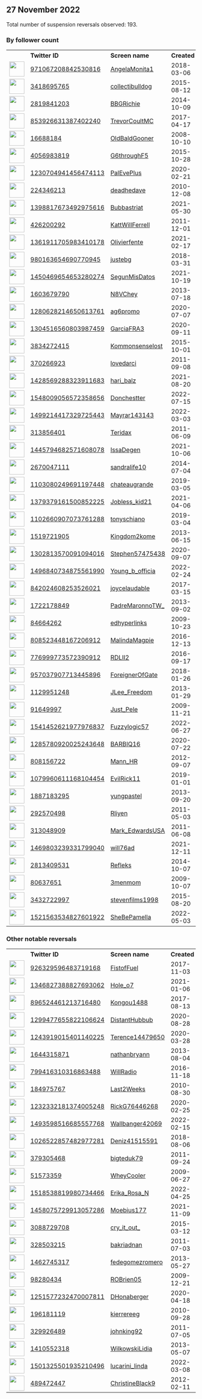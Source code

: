 
## 27 November 2022
Total number of suspension reversals observed: 193.

### By follower count
<table><tr><th></th><th align="left">Twitter ID</th><th align="left">Screen name</th>
<th align="left">Created</th><th align="left">Status</th><th align="left">Suspended</th><th align="left">Followers</th>
<tr><td><a href="https://pbs.twimg.com/profile_images/978650548080582657/zWUT_3bf_normal.jpg"><img src="https://pbs.twimg.com/profile_images/978650548080582657/zWUT_3bf_normal.jpg" width="40px" height="40px" align="center"/></a></td><td><a href="https://twitter.com/intent/user?user_id=971067208842530816">971067208842530816</a></td><td><a href="https://twitter.com/AngelaMonita1">AngelaMonita1</a></td><td>2018-03-06</td><td align="center"></td><td>2022-10-16</td><td>216704</td></tr>
<tr><td><a href="https://pbs.twimg.com/profile_images/1604366054150610945/va2VmSMW_normal.jpg"><img src="https://pbs.twimg.com/profile_images/1604366054150610945/va2VmSMW_normal.jpg" width="40px" height="40px" align="center"/></a></td><td><a href="https://twitter.com/intent/user?user_id=3418695765">3418695765</a></td><td><a href="https://twitter.com/collectibulldog">collectibulldog</a></td><td>2015-08-12</td><td align="center"></td><td></td><td>176048</td></tr>
<tr><td><a href="https://pbs.twimg.com/profile_images/1596943636159160321/55eJCAEE_normal.jpg"><img src="https://pbs.twimg.com/profile_images/1596943636159160321/55eJCAEE_normal.jpg" width="40px" height="40px" align="center"/></a></td><td><a href="https://twitter.com/intent/user?user_id=2819841203">2819841203</a></td><td><a href="https://twitter.com/BBGRichie">BBGRichie</a></td><td>2014-10-09</td><td align="center"></td><td></td><td>58852</td></tr>
<tr><td><a href="https://pbs.twimg.com/profile_images/1627774592591835136/dnK7IwBC_normal.jpg"><img src="https://pbs.twimg.com/profile_images/1627774592591835136/dnK7IwBC_normal.jpg" width="40px" height="40px" align="center"/></a></td><td><a href="https://twitter.com/intent/user?user_id=853926631387402240">853926631387402240</a></td><td><a href="https://twitter.com/TrevorCoultMC">TrevorCoultMC</a></td><td>2017-04-17</td><td align="center">👋</td><td></td><td>35254</td></tr>
<tr><td><a href="https://pbs.twimg.com/profile_images/1654334467010621441/UVL7fI8n_normal.jpg"><img src="https://pbs.twimg.com/profile_images/1654334467010621441/UVL7fI8n_normal.jpg" width="40px" height="40px" align="center"/></a></td><td><a href="https://twitter.com/intent/user?user_id=16688184">16688184</a></td><td><a href="https://twitter.com/OldBaldGooner">OldBaldGooner</a></td><td>2008-10-10</td><td align="center"></td><td></td><td>27357</td></tr>
<tr><td><a href="https://pbs.twimg.com/profile_images/1648971226990141443/mUipVotP_normal.jpg"><img src="https://pbs.twimg.com/profile_images/1648971226990141443/mUipVotP_normal.jpg" width="40px" height="40px" align="center"/></a></td><td><a href="https://twitter.com/intent/user?user_id=4056983819">4056983819</a></td><td><a href="https://twitter.com/G6throughF5">G6throughF5</a></td><td>2015-10-28</td><td align="center"></td><td></td><td>20994</td></tr>
<tr><td><a href="https://pbs.twimg.com/profile_images/1321500895243370497/C_sh3i1G_normal.jpg"><img src="https://pbs.twimg.com/profile_images/1321500895243370497/C_sh3i1G_normal.jpg" width="40px" height="40px" align="center"/></a></td><td><a href="https://twitter.com/intent/user?user_id=1230704941456474113">1230704941456474113</a></td><td><a href="https://twitter.com/PalEvePlus">PalEvePlus</a></td><td>2020-02-21</td><td align="center"></td><td>2022-11-13</td><td>19456</td></tr>
<tr><td><a href="https://pbs.twimg.com/profile_images/1505638815406477312/chd25R71_normal.jpg"><img src="https://pbs.twimg.com/profile_images/1505638815406477312/chd25R71_normal.jpg" width="40px" height="40px" align="center"/></a></td><td><a href="https://twitter.com/intent/user?user_id=224346213">224346213</a></td><td><a href="https://twitter.com/deadhedave">deadhedave</a></td><td>2010-12-08</td><td align="center"></td><td>2022-09-26</td><td>13887</td></tr>
<tr><td><a href="https://pbs.twimg.com/profile_images/1570555659665432580/LLmXDFR2_normal.jpg"><img src="https://pbs.twimg.com/profile_images/1570555659665432580/LLmXDFR2_normal.jpg" width="40px" height="40px" align="center"/></a></td><td><a href="https://twitter.com/intent/user?user_id=1398817673492975616">1398817673492975616</a></td><td><a href="https://twitter.com/Bubbastriat">Bubbastriat</a></td><td>2021-05-30</td><td align="center"></td><td>2022-10-01</td><td>12903</td></tr>
<tr><td><a href="https://pbs.twimg.com/profile_images/1256275139353812998/fwWeCq4-_normal.png"><img src="https://pbs.twimg.com/profile_images/1256275139353812998/fwWeCq4-_normal.png" width="40px" height="40px" align="center"/></a></td><td><a href="https://twitter.com/intent/user?user_id=426200292">426200292</a></td><td><a href="https://twitter.com/KattWillFerrell">KattWillFerrell</a></td><td>2011-12-01</td><td align="center"></td><td></td><td>12575</td></tr>
<tr><td><a href="https://pbs.twimg.com/profile_images/1428712853226283019/8vNfIGcA_normal.jpg"><img src="https://pbs.twimg.com/profile_images/1428712853226283019/8vNfIGcA_normal.jpg" width="40px" height="40px" align="center"/></a></td><td><a href="https://twitter.com/intent/user?user_id=1361911705983410178">1361911705983410178</a></td><td><a href="https://twitter.com/Olivierfente">Olivierfente</a></td><td>2021-02-17</td><td align="center"></td><td>2022-08-25</td><td>11010</td></tr>
<tr><td><a href="https://pbs.twimg.com/profile_images/1591259966727491586/6uIjUt-4_normal.jpg"><img src="https://pbs.twimg.com/profile_images/1591259966727491586/6uIjUt-4_normal.jpg" width="40px" height="40px" align="center"/></a></td><td><a href="https://twitter.com/intent/user?user_id=980163654690770945">980163654690770945</a></td><td><a href="https://twitter.com/justebg">justebg</a></td><td>2018-03-31</td><td align="center">👋</td><td></td><td>10645</td></tr>
<tr><td><a href="https://pbs.twimg.com/profile_images/1453116899051679746/B2pwEerB_normal.jpg"><img src="https://pbs.twimg.com/profile_images/1453116899051679746/B2pwEerB_normal.jpg" width="40px" height="40px" align="center"/></a></td><td><a href="https://twitter.com/intent/user?user_id=1450469654653280274">1450469654653280274</a></td><td><a href="https://twitter.com/SegunMisDatos">SegunMisDatos</a></td><td>2021-10-19</td><td align="center"></td><td>2022-11-08</td><td>6965</td></tr>
<tr><td><a href="https://pbs.twimg.com/profile_images/1658161511242801152/-BIHDRcw_normal.jpg"><img src="https://pbs.twimg.com/profile_images/1658161511242801152/-BIHDRcw_normal.jpg" width="40px" height="40px" align="center"/></a></td><td><a href="https://twitter.com/intent/user?user_id=1603679790">1603679790</a></td><td><a href="https://twitter.com/N8VChey">N8VChey</a></td><td>2013-07-18</td><td align="center"></td><td></td><td>5393</td></tr>
<tr><td><a href="https://pbs.twimg.com/profile_images/1634563556166230020/UZ2S6G4S_normal.jpg"><img src="https://pbs.twimg.com/profile_images/1634563556166230020/UZ2S6G4S_normal.jpg" width="40px" height="40px" align="center"/></a></td><td><a href="https://twitter.com/intent/user?user_id=1280628214650613761">1280628214650613761</a></td><td><a href="https://twitter.com/ag6promo">ag6promo</a></td><td>2020-07-07</td><td align="center"></td><td></td><td>4886</td></tr>
<tr><td><a href="https://pbs.twimg.com/profile_images/1564873366036774914/vdIEIFLX_normal.jpg"><img src="https://pbs.twimg.com/profile_images/1564873366036774914/vdIEIFLX_normal.jpg" width="40px" height="40px" align="center"/></a></td><td><a href="https://twitter.com/intent/user?user_id=1304516560803987459">1304516560803987459</a></td><td><a href="https://twitter.com/GarciaFRA3">GarciaFRA3</a></td><td>2020-09-11</td><td align="center"></td><td>2022-11-24</td><td>3830</td></tr>
<tr><td><a href="https://pbs.twimg.com/profile_images/1165406003313221632/inkFh5at_normal.png"><img src="https://pbs.twimg.com/profile_images/1165406003313221632/inkFh5at_normal.png" width="40px" height="40px" align="center"/></a></td><td><a href="https://twitter.com/intent/user?user_id=3834272415">3834272415</a></td><td><a href="https://twitter.com/Kommonsenselost">Kommonsenselost</a></td><td>2015-10-01</td><td align="center"></td><td></td><td>3646</td></tr>
<tr><td><a href="https://pbs.twimg.com/profile_images/1348014195808210945/W9-vOGOQ_normal.jpg"><img src="https://pbs.twimg.com/profile_images/1348014195808210945/W9-vOGOQ_normal.jpg" width="40px" height="40px" align="center"/></a></td><td><a href="https://twitter.com/intent/user?user_id=370266923">370266923</a></td><td><a href="https://twitter.com/lovedarci">lovedarci</a></td><td>2011-09-08</td><td align="center">🚫</td><td>2022-05-21</td><td>3446</td></tr>
<tr><td><a href="https://pbs.twimg.com/profile_images/1508303277196124165/nPF05h2k_normal.jpg"><img src="https://pbs.twimg.com/profile_images/1508303277196124165/nPF05h2k_normal.jpg" width="40px" height="40px" align="center"/></a></td><td><a href="https://twitter.com/intent/user?user_id=1428569288323911683">1428569288323911683</a></td><td><a href="https://twitter.com/hari_balz">hari_balz</a></td><td>2021-08-20</td><td align="center"></td><td>2022-11-02</td><td>2655</td></tr>
<tr><td><a href="https://pbs.twimg.com/profile_images/1603498272680714254/TbRAAyZe_normal.jpg"><img src="https://pbs.twimg.com/profile_images/1603498272680714254/TbRAAyZe_normal.jpg" width="40px" height="40px" align="center"/></a></td><td><a href="https://twitter.com/intent/user?user_id=1548009056572358656">1548009056572358656</a></td><td><a href="https://twitter.com/Donchestter">Donchestter</a></td><td>2022-07-15</td><td align="center"></td><td>2022-10-15</td><td>2518</td></tr>
<tr><td><a href="https://pbs.twimg.com/profile_images/1657028992266821632/dmA2La07_normal.jpg"><img src="https://pbs.twimg.com/profile_images/1657028992266821632/dmA2La07_normal.jpg" width="40px" height="40px" align="center"/></a></td><td><a href="https://twitter.com/intent/user?user_id=1499214417329725443">1499214417329725443</a></td><td><a href="https://twitter.com/Mayrar143143">Mayrar143143</a></td><td>2022-03-03</td><td align="center"></td><td>2022-11-08</td><td>2383</td></tr>
<tr><td><a href="https://pbs.twimg.com/profile_images/1624035668929269763/hF2HgdWL_normal.jpg"><img src="https://pbs.twimg.com/profile_images/1624035668929269763/hF2HgdWL_normal.jpg" width="40px" height="40px" align="center"/></a></td><td><a href="https://twitter.com/intent/user?user_id=313856401">313856401</a></td><td><a href="https://twitter.com/Teridax">Teridax</a></td><td>2011-06-09</td><td align="center"></td><td>2022-11-03</td><td>1984</td></tr>
<tr><td><a href="https://pbs.twimg.com/profile_images/1550889732464418822/Xv9hr7T1_normal.jpg"><img src="https://pbs.twimg.com/profile_images/1550889732464418822/Xv9hr7T1_normal.jpg" width="40px" height="40px" align="center"/></a></td><td><a href="https://twitter.com/intent/user?user_id=1445794682571608078">1445794682571608078</a></td><td><a href="https://twitter.com/IssaDegen">IssaDegen</a></td><td>2021-10-06</td><td align="center"></td><td>2022-11-08</td><td>1921</td></tr>
<tr><td><a href="https://pbs.twimg.com/profile_images/1600651033545523200/rmsyFnun_normal.jpg"><img src="https://pbs.twimg.com/profile_images/1600651033545523200/rmsyFnun_normal.jpg" width="40px" height="40px" align="center"/></a></td><td><a href="https://twitter.com/intent/user?user_id=2670047111">2670047111</a></td><td><a href="https://twitter.com/sandralife10">sandralife10</a></td><td>2014-07-04</td><td align="center"></td><td></td><td>1908</td></tr>
<tr><td><a href="https://pbs.twimg.com/profile_images/1395458510058557442/WYrNxG8d_normal.jpg"><img src="https://pbs.twimg.com/profile_images/1395458510058557442/WYrNxG8d_normal.jpg" width="40px" height="40px" align="center"/></a></td><td><a href="https://twitter.com/intent/user?user_id=1103080249691197448">1103080249691197448</a></td><td><a href="https://twitter.com/chateaugrande">chateaugrande</a></td><td>2019-03-05</td><td align="center"></td><td></td><td>1903</td></tr>
<tr><td><a href="https://pbs.twimg.com/profile_images/1565406285163405313/lVGBdh5Y_normal.jpg"><img src="https://pbs.twimg.com/profile_images/1565406285163405313/lVGBdh5Y_normal.jpg" width="40px" height="40px" align="center"/></a></td><td><a href="https://twitter.com/intent/user?user_id=1379379161500852225">1379379161500852225</a></td><td><a href="https://twitter.com/Jobless_kid21">Jobless_kid21</a></td><td>2021-04-06</td><td align="center">👋</td><td>2022-10-13</td><td>1822</td></tr>
<tr><td><a href="https://pbs.twimg.com/profile_images/1642892173409435649/_icreO8T_normal.jpg"><img src="https://pbs.twimg.com/profile_images/1642892173409435649/_icreO8T_normal.jpg" width="40px" height="40px" align="center"/></a></td><td><a href="https://twitter.com/intent/user?user_id=1102660907073761288">1102660907073761288</a></td><td><a href="https://twitter.com/tonyschiano">tonyschiano</a></td><td>2019-03-04</td><td align="center"></td><td></td><td>1798</td></tr>
<tr><td><a href="https://pbs.twimg.com/profile_images/344513261582941537/1d1782a3ffcca166f1151d3d23df8c8f_normal.jpeg"><img src="https://pbs.twimg.com/profile_images/344513261582941537/1d1782a3ffcca166f1151d3d23df8c8f_normal.jpeg" width="40px" height="40px" align="center"/></a></td><td><a href="https://twitter.com/intent/user?user_id=1519721905">1519721905</a></td><td><a href="https://twitter.com/Kingdom2kome">Kingdom2kome</a></td><td>2013-06-15</td><td align="center"></td><td></td><td>1741</td></tr>
<tr><td><a href="https://pbs.twimg.com/profile_images/1574194236584402944/bvshVvSV_normal.jpg"><img src="https://pbs.twimg.com/profile_images/1574194236584402944/bvshVvSV_normal.jpg" width="40px" height="40px" align="center"/></a></td><td><a href="https://twitter.com/intent/user?user_id=1302813570091094016">1302813570091094016</a></td><td><a href="https://twitter.com/Stephen57475438">Stephen57475438</a></td><td>2020-09-07</td><td align="center"></td><td>2022-11-02</td><td>1625</td></tr>
<tr><td><a href="https://pbs.twimg.com/profile_images/1634143229447663618/4zFbbd51_normal.jpg"><img src="https://pbs.twimg.com/profile_images/1634143229447663618/4zFbbd51_normal.jpg" width="40px" height="40px" align="center"/></a></td><td><a href="https://twitter.com/intent/user?user_id=1496840734875561990">1496840734875561990</a></td><td><a href="https://twitter.com/Young_b_officia">Young_b_officia</a></td><td>2022-02-24</td><td align="center"></td><td>2022-10-20</td><td>1576</td></tr>
<tr><td><a href="https://pbs.twimg.com/profile_images/842032722767892482/zZYrShQ3_normal.jpg"><img src="https://pbs.twimg.com/profile_images/842032722767892482/zZYrShQ3_normal.jpg" width="40px" height="40px" align="center"/></a></td><td><a href="https://twitter.com/intent/user?user_id=842024608253526021">842024608253526021</a></td><td><a href="https://twitter.com/joycelaudable">joycelaudable</a></td><td>2017-03-15</td><td align="center"></td><td></td><td>1558</td></tr>
<tr><td><a href="https://pbs.twimg.com/profile_images/1298018388296568835/hgYmvUJb_normal.jpg"><img src="https://pbs.twimg.com/profile_images/1298018388296568835/hgYmvUJb_normal.jpg" width="40px" height="40px" align="center"/></a></td><td><a href="https://twitter.com/intent/user?user_id=1722178849">1722178849</a></td><td><a href="https://twitter.com/PadreMaronnoTW_">PadreMaronnoTW_</a></td><td>2013-09-02</td><td align="center"></td><td></td><td>1447</td></tr>
<tr><td><a href="https://pbs.twimg.com/profile_images/1735007916/Edhyperlinks_new_normal.jpg"><img src="https://pbs.twimg.com/profile_images/1735007916/Edhyperlinks_new_normal.jpg" width="40px" height="40px" align="center"/></a></td><td><a href="https://twitter.com/intent/user?user_id=84664262">84664262</a></td><td><a href="https://twitter.com/edhyperlinks">edhyperlinks</a></td><td>2009-10-23</td><td align="center"></td><td>2022-10-29</td><td>1312</td></tr>
<tr><td><a href="https://pbs.twimg.com/profile_images/808533929846194176/epK1Lhyi_normal.jpg"><img src="https://pbs.twimg.com/profile_images/808533929846194176/epK1Lhyi_normal.jpg" width="40px" height="40px" align="center"/></a></td><td><a href="https://twitter.com/intent/user?user_id=808523448167206912">808523448167206912</a></td><td><a href="https://twitter.com/MalindaMagpie">MalindaMagpie</a></td><td>2016-12-13</td><td align="center"></td><td></td><td>1198</td></tr>
<tr><td><a href="https://pbs.twimg.com/profile_images/971455698621161474/V87X7x9H_normal.jpg"><img src="https://pbs.twimg.com/profile_images/971455698621161474/V87X7x9H_normal.jpg" width="40px" height="40px" align="center"/></a></td><td><a href="https://twitter.com/intent/user?user_id=776999773572390912">776999773572390912</a></td><td><a href="https://twitter.com/RDLII2">RDLII2</a></td><td>2016-09-17</td><td align="center"></td><td></td><td>1174</td></tr>
<tr><td><a href="https://pbs.twimg.com/profile_images/1377874678686089216/R2kxPT76_normal.png"><img src="https://pbs.twimg.com/profile_images/1377874678686089216/R2kxPT76_normal.png" width="40px" height="40px" align="center"/></a></td><td><a href="https://twitter.com/intent/user?user_id=957037907713445896">957037907713445896</a></td><td><a href="https://twitter.com/ForeignerOfGate">ForeignerOfGate</a></td><td>2018-01-26</td><td align="center"></td><td></td><td>1151</td></tr>
<tr><td><a href="https://pbs.twimg.com/profile_images/1544907307859202048/PNCOoFxg_normal.jpg"><img src="https://pbs.twimg.com/profile_images/1544907307859202048/PNCOoFxg_normal.jpg" width="40px" height="40px" align="center"/></a></td><td><a href="https://twitter.com/intent/user?user_id=1129951248">1129951248</a></td><td><a href="https://twitter.com/JLee_Freedom">JLee_Freedom</a></td><td>2013-01-29</td><td align="center"></td><td>2022-11-08</td><td>1148</td></tr>
<tr><td><a href="https://pbs.twimg.com/profile_images/1596949615936475140/5w1MgTde_normal.jpg"><img src="https://pbs.twimg.com/profile_images/1596949615936475140/5w1MgTde_normal.jpg" width="40px" height="40px" align="center"/></a></td><td><a href="https://twitter.com/intent/user?user_id=91649997">91649997</a></td><td><a href="https://twitter.com/Just_Pele">Just_Pele</a></td><td>2009-11-21</td><td align="center"></td><td>2022-04-05</td><td>1143</td></tr>
<tr><td><a href="https://pbs.twimg.com/profile_images/1597436131435593729/hL9xPsx2_normal.jpg"><img src="https://pbs.twimg.com/profile_images/1597436131435593729/hL9xPsx2_normal.jpg" width="40px" height="40px" align="center"/></a></td><td><a href="https://twitter.com/intent/user?user_id=1541452621977976837">1541452621977976837</a></td><td><a href="https://twitter.com/Fuzzylogic57">Fuzzylogic57</a></td><td>2022-06-27</td><td align="center">👋</td><td>2022-09-28</td><td>1119</td></tr>
<tr><td><a href="https://pbs.twimg.com/profile_images/1348009279232434179/lwojhKnO_normal.jpg"><img src="https://pbs.twimg.com/profile_images/1348009279232434179/lwojhKnO_normal.jpg" width="40px" height="40px" align="center"/></a></td><td><a href="https://twitter.com/intent/user?user_id=1285780920025243648">1285780920025243648</a></td><td><a href="https://twitter.com/BARBIQ16">BARBIQ16</a></td><td>2020-07-22</td><td align="center">🚫</td><td></td><td>1098</td></tr>
<tr><td><a href="https://pbs.twimg.com/profile_images/478283602728198144/KsKaup4a_normal.jpeg"><img src="https://pbs.twimg.com/profile_images/478283602728198144/KsKaup4a_normal.jpeg" width="40px" height="40px" align="center"/></a></td><td><a href="https://twitter.com/intent/user?user_id=808156722">808156722</a></td><td><a href="https://twitter.com/Mann_HR">Mann_HR</a></td><td>2012-09-07</td><td align="center"></td><td></td><td>1035</td></tr>
<tr><td><a href="https://pbs.twimg.com/profile_images/1599232934896091143/0CFSH08O_normal.jpg"><img src="https://pbs.twimg.com/profile_images/1599232934896091143/0CFSH08O_normal.jpg" width="40px" height="40px" align="center"/></a></td><td><a href="https://twitter.com/intent/user?user_id=1079960611168104454">1079960611168104454</a></td><td><a href="https://twitter.com/EvilRick11">EvilRick11</a></td><td>2019-01-01</td><td align="center"></td><td>2022-11-09</td><td>944</td></tr>
<tr><td><a href="https://pbs.twimg.com/profile_images/1596731268200382464/5FHFmz7R_normal.jpg"><img src="https://pbs.twimg.com/profile_images/1596731268200382464/5FHFmz7R_normal.jpg" width="40px" height="40px" align="center"/></a></td><td><a href="https://twitter.com/intent/user?user_id=1887183295">1887183295</a></td><td><a href="https://twitter.com/yungpastel">yungpastel</a></td><td>2013-09-20</td><td align="center"></td><td></td><td>926</td></tr>
<tr><td><a href="https://pbs.twimg.com/profile_images/1654144732396679169/udtMqFlc_normal.jpg"><img src="https://pbs.twimg.com/profile_images/1654144732396679169/udtMqFlc_normal.jpg" width="40px" height="40px" align="center"/></a></td><td><a href="https://twitter.com/intent/user?user_id=292570498">292570498</a></td><td><a href="https://twitter.com/Rliyen">Rliyen</a></td><td>2011-05-03</td><td align="center"></td><td></td><td>916</td></tr>
<tr><td><a href="https://pbs.twimg.com/profile_images/1651648920034979841/QnDZoe1x_normal.jpg"><img src="https://pbs.twimg.com/profile_images/1651648920034979841/QnDZoe1x_normal.jpg" width="40px" height="40px" align="center"/></a></td><td><a href="https://twitter.com/intent/user?user_id=313048909">313048909</a></td><td><a href="https://twitter.com/Mark_EdwardsUSA">Mark_EdwardsUSA</a></td><td>2011-06-08</td><td align="center"></td><td></td><td>908</td></tr>
<tr><td><a href="https://pbs.twimg.com/profile_images/1469808852048752642/UEUSkqXJ_normal.jpg"><img src="https://pbs.twimg.com/profile_images/1469808852048752642/UEUSkqXJ_normal.jpg" width="40px" height="40px" align="center"/></a></td><td><a href="https://twitter.com/intent/user?user_id=1469803239331799040">1469803239331799040</a></td><td><a href="https://twitter.com/will76ad">will76ad</a></td><td>2021-12-11</td><td align="center">🚫</td><td>2022-06-23</td><td>846</td></tr>
<tr><td><a href="https://pbs.twimg.com/profile_images/1658389335366926337/TOXOTNxH_normal.jpg"><img src="https://pbs.twimg.com/profile_images/1658389335366926337/TOXOTNxH_normal.jpg" width="40px" height="40px" align="center"/></a></td><td><a href="https://twitter.com/intent/user?user_id=2813409531">2813409531</a></td><td><a href="https://twitter.com/Refleks">Refleks</a></td><td>2014-10-07</td><td align="center"></td><td></td><td>843</td></tr>
<tr><td><a href="https://pbs.twimg.com/profile_images/1528864013982965760/v3tK08mr_normal.jpg"><img src="https://pbs.twimg.com/profile_images/1528864013982965760/v3tK08mr_normal.jpg" width="40px" height="40px" align="center"/></a></td><td><a href="https://twitter.com/intent/user?user_id=80637651">80637651</a></td><td><a href="https://twitter.com/3menmom">3menmom</a></td><td>2009-10-07</td><td align="center"></td><td>2022-11-08</td><td>821</td></tr>
<tr><td><a href="https://pbs.twimg.com/profile_images/1357077311812743169/kv09v3ul_normal.jpg"><img src="https://pbs.twimg.com/profile_images/1357077311812743169/kv09v3ul_normal.jpg" width="40px" height="40px" align="center"/></a></td><td><a href="https://twitter.com/intent/user?user_id=3432722997">3432722997</a></td><td><a href="https://twitter.com/stevenfilms1998">stevenfilms1998</a></td><td>2015-08-20</td><td align="center"></td><td>2022-11-02</td><td>819</td></tr>
<tr><td><a href="https://pbs.twimg.com/profile_images/1620893386436747270/1OFOk_t7_normal.jpg"><img src="https://pbs.twimg.com/profile_images/1620893386436747270/1OFOk_t7_normal.jpg" width="40px" height="40px" align="center"/></a></td><td><a href="https://twitter.com/intent/user?user_id=1521563534827601922">1521563534827601922</a></td><td><a href="https://twitter.com/SheBePamella">SheBePamella</a></td><td>2022-05-03</td><td align="center">🚫</td><td>2022-11-02</td><td>818</td></tr>
</table>

### Other notable reversals
<table><tr><th></th><th align="left">Twitter ID</th><th align="left">Screen name</th>
<th align="left">Created</th><th align="left">Status</th><th align="left">Suspended</th><th align="left">Followers</th>
<tr><td><a href="https://pbs.twimg.com/profile_images/1217308557776912385/EIojUvvL_normal.jpg"><img src="https://pbs.twimg.com/profile_images/1217308557776912385/EIojUvvL_normal.jpg" width="40px" height="40px" align="center"/></a></td><td><a href="https://twitter.com/intent/user?user_id=926329596483719168">926329596483719168</a></td><td><a href="https://twitter.com/FistofFuel">FistofFuel</a></td><td>2017-11-03</td><td align="center"></td><td>2022-11-14</td><td>129</td></tr>
<tr><td><a href="https://pbs.twimg.com/profile_images/1413881866923528197/_2N_gGMq_normal.jpg"><img src="https://pbs.twimg.com/profile_images/1413881866923528197/_2N_gGMq_normal.jpg" width="40px" height="40px" align="center"/></a></td><td><a href="https://twitter.com/intent/user?user_id=1346827388827693062">1346827388827693062</a></td><td><a href="https://twitter.com/Hole_o7">Hole_o7</a></td><td>2021-01-06</td><td align="center"></td><td>2022-11-14</td><td>13</td></tr>
<tr><td><a href="https://pbs.twimg.com/profile_images/1121810716493844480/aLzWEcTM_normal.png"><img src="https://pbs.twimg.com/profile_images/1121810716493844480/aLzWEcTM_normal.png" width="40px" height="40px" align="center"/></a></td><td><a href="https://twitter.com/intent/user?user_id=896524461213716480">896524461213716480</a></td><td><a href="https://twitter.com/Kongou1488">Kongou1488</a></td><td>2017-08-13</td><td align="center"></td><td>2022-11-02</td><td>392</td></tr>
<tr><td><a href="https://pbs.twimg.com/profile_images/1519618164472299520/UsaXzKnz_normal.jpg"><img src="https://pbs.twimg.com/profile_images/1519618164472299520/UsaXzKnz_normal.jpg" width="40px" height="40px" align="center"/></a></td><td><a href="https://twitter.com/intent/user?user_id=1299477655822106624">1299477655822106624</a></td><td><a href="https://twitter.com/DistantHubbub">DistantHubbub</a></td><td>2020-08-28</td><td align="center"></td><td>2022-11-14</td><td>12</td></tr>
<tr><td><a href="https://pbs.twimg.com/profile_images/1243919595066572802/BUEjPUPO_normal.jpg"><img src="https://pbs.twimg.com/profile_images/1243919595066572802/BUEjPUPO_normal.jpg" width="40px" height="40px" align="center"/></a></td><td><a href="https://twitter.com/intent/user?user_id=1243919015401140225">1243919015401140225</a></td><td><a href="https://twitter.com/Terence14479650">Terence14479650</a></td><td>2020-03-28</td><td align="center"></td><td>2022-10-20</td><td>2</td></tr>
<tr><td><a href="https://pbs.twimg.com/profile_images/1563295122409680897/86q6dJgR_normal.jpg"><img src="https://pbs.twimg.com/profile_images/1563295122409680897/86q6dJgR_normal.jpg" width="40px" height="40px" align="center"/></a></td><td><a href="https://twitter.com/intent/user?user_id=1644315871">1644315871</a></td><td><a href="https://twitter.com/nathanbryann">nathanbryann</a></td><td>2013-08-04</td><td align="center">🚫</td><td>2022-11-08</td><td>763</td></tr>
<tr><td><a href="https://abs.twimg.com/sticky/default_profile_images/default_profile_normal.png"><img src="https://abs.twimg.com/sticky/default_profile_images/default_profile_normal.png" width="40px" height="40px" align="center"/></a></td><td><a href="https://twitter.com/intent/user?user_id=799416310316863488">799416310316863488</a></td><td><a href="https://twitter.com/WillRadio">WillRadio</a></td><td>2016-11-18</td><td align="center"></td><td>2022-11-24</td><td>33</td></tr>
<tr><td><a href="https://pbs.twimg.com/profile_images/1563782199727595521/r8RacEj6_normal.jpg"><img src="https://pbs.twimg.com/profile_images/1563782199727595521/r8RacEj6_normal.jpg" width="40px" height="40px" align="center"/></a></td><td><a href="https://twitter.com/intent/user?user_id=184975767">184975767</a></td><td><a href="https://twitter.com/Last2Weeks">Last2Weeks</a></td><td>2010-08-30</td><td align="center"></td><td>2022-11-08</td><td>221</td></tr>
<tr><td><a href="https://pbs.twimg.com/profile_images/1528042246855020544/ey5S-8hM_normal.jpg"><img src="https://pbs.twimg.com/profile_images/1528042246855020544/ey5S-8hM_normal.jpg" width="40px" height="40px" align="center"/></a></td><td><a href="https://twitter.com/intent/user?user_id=1232332181374005248">1232332181374005248</a></td><td><a href="https://twitter.com/RickG76446268">RickG76446268</a></td><td>2020-02-25</td><td align="center"></td><td>2022-10-20</td><td>29</td></tr>
<tr><td><a href="https://pbs.twimg.com/profile_images/1642191290090618885/NzwfPetr_normal.jpg"><img src="https://pbs.twimg.com/profile_images/1642191290090618885/NzwfPetr_normal.jpg" width="40px" height="40px" align="center"/></a></td><td><a href="https://twitter.com/intent/user?user_id=1493598516685557768">1493598516685557768</a></td><td><a href="https://twitter.com/Wallbanger42069">Wallbanger42069</a></td><td>2022-02-15</td><td align="center">🚫</td><td>2022-07-29</td><td>185</td></tr>
<tr><td><a href="https://pbs.twimg.com/profile_images/1591786020898496515/PEVX6NNU_normal.jpg"><img src="https://pbs.twimg.com/profile_images/1591786020898496515/PEVX6NNU_normal.jpg" width="40px" height="40px" align="center"/></a></td><td><a href="https://twitter.com/intent/user?user_id=1026522857482977281">1026522857482977281</a></td><td><a href="https://twitter.com/Deniz41515591">Deniz41515591</a></td><td>2018-08-06</td><td align="center"></td><td>2022-11-20</td><td>5</td></tr>
<tr><td><a href="https://pbs.twimg.com/profile_images/1596130853318295553/PEhZUR-m_normal.jpg"><img src="https://pbs.twimg.com/profile_images/1596130853318295553/PEhZUR-m_normal.jpg" width="40px" height="40px" align="center"/></a></td><td><a href="https://twitter.com/intent/user?user_id=379305468">379305468</a></td><td><a href="https://twitter.com/bigteduk79">bigteduk79</a></td><td>2011-09-24</td><td align="center">🚫</td><td>2022-11-08</td><td>386</td></tr>
<tr><td><a href="https://pbs.twimg.com/profile_images/1604876406348980224/68kiS6hK_normal.jpg"><img src="https://pbs.twimg.com/profile_images/1604876406348980224/68kiS6hK_normal.jpg" width="40px" height="40px" align="center"/></a></td><td><a href="https://twitter.com/intent/user?user_id=51573359">51573359</a></td><td><a href="https://twitter.com/WheyCooler">WheyCooler</a></td><td>2009-06-27</td><td align="center"></td><td>2022-08-15</td><td>503</td></tr>
<tr><td><a href="https://pbs.twimg.com/profile_images/1607710386102407169/SuRz_tGB_normal.jpg"><img src="https://pbs.twimg.com/profile_images/1607710386102407169/SuRz_tGB_normal.jpg" width="40px" height="40px" align="center"/></a></td><td><a href="https://twitter.com/intent/user?user_id=1518538819980734466">1518538819980734466</a></td><td><a href="https://twitter.com/Erika_Rosa_N">Erika_Rosa_N</a></td><td>2022-04-25</td><td align="center">👋</td><td>2022-11-01</td><td>146</td></tr>
<tr><td><a href="https://pbs.twimg.com/profile_images/1625232004642906125/HFiL88R5_normal.jpg"><img src="https://pbs.twimg.com/profile_images/1625232004642906125/HFiL88R5_normal.jpg" width="40px" height="40px" align="center"/></a></td><td><a href="https://twitter.com/intent/user?user_id=1458075729913057286">1458075729913057286</a></td><td><a href="https://twitter.com/Moebius177">Moebius177</a></td><td>2021-11-09</td><td align="center"></td><td>2022-05-17</td><td>76</td></tr>
<tr><td><a href="https://pbs.twimg.com/profile_images/1164907519434731521/Gy2aFPgA_normal.jpg"><img src="https://pbs.twimg.com/profile_images/1164907519434731521/Gy2aFPgA_normal.jpg" width="40px" height="40px" align="center"/></a></td><td><a href="https://twitter.com/intent/user?user_id=3088729708">3088729708</a></td><td><a href="https://twitter.com/cry_it_out_">cry_it_out_</a></td><td>2015-03-12</td><td align="center">🔒</td><td>2022-11-01</td><td>174</td></tr>
<tr><td><a href="https://pbs.twimg.com/profile_images/378800000639831280/85dd2cdbbbda9b6722346b914075b7f3_normal.jpeg"><img src="https://pbs.twimg.com/profile_images/378800000639831280/85dd2cdbbbda9b6722346b914075b7f3_normal.jpeg" width="40px" height="40px" align="center"/></a></td><td><a href="https://twitter.com/intent/user?user_id=328503215">328503215</a></td><td><a href="https://twitter.com/bakriadnan">bakriadnan</a></td><td>2011-07-03</td><td align="center"></td><td>2022-11-08</td><td>92</td></tr>
<tr><td><a href="https://pbs.twimg.com/profile_images/3719274507/2ee03fc38188b7f12a46ba9c06ef4fd8_normal.jpeg"><img src="https://pbs.twimg.com/profile_images/3719274507/2ee03fc38188b7f12a46ba9c06ef4fd8_normal.jpeg" width="40px" height="40px" align="center"/></a></td><td><a href="https://twitter.com/intent/user?user_id=1462745317">1462745317</a></td><td><a href="https://twitter.com/fedegomezromero">fedegomezromero</a></td><td>2013-05-27</td><td align="center"></td><td>2022-11-08</td><td>174</td></tr>
<tr><td><a href="https://pbs.twimg.com/profile_images/1397935540620644356/_egmznLM_normal.jpg"><img src="https://pbs.twimg.com/profile_images/1397935540620644356/_egmznLM_normal.jpg" width="40px" height="40px" align="center"/></a></td><td><a href="https://twitter.com/intent/user?user_id=98280434">98280434</a></td><td><a href="https://twitter.com/ROBrien05">ROBrien05</a></td><td>2009-12-21</td><td align="center"></td><td>2022-11-11</td><td>163</td></tr>
<tr><td><a href="https://pbs.twimg.com/profile_images/1251578288386039808/c1C44E6n_normal.jpg"><img src="https://pbs.twimg.com/profile_images/1251578288386039808/c1C44E6n_normal.jpg" width="40px" height="40px" align="center"/></a></td><td><a href="https://twitter.com/intent/user?user_id=1251577232470007811">1251577232470007811</a></td><td><a href="https://twitter.com/DHonaberger">DHonaberger</a></td><td>2020-04-18</td><td align="center"></td><td></td><td>21</td></tr>
<tr><td><a href="https://pbs.twimg.com/profile_images/1478415855054585857/1-feGhr1_normal.jpg"><img src="https://pbs.twimg.com/profile_images/1478415855054585857/1-feGhr1_normal.jpg" width="40px" height="40px" align="center"/></a></td><td><a href="https://twitter.com/intent/user?user_id=196181119">196181119</a></td><td><a href="https://twitter.com/kierrereeg">kierrereeg</a></td><td>2010-09-28</td><td align="center"></td><td>2022-02-28</td><td>326</td></tr>
<tr><td><a href="https://pbs.twimg.com/profile_images/1469550663906443265/f3WxuIWS_normal.jpg"><img src="https://pbs.twimg.com/profile_images/1469550663906443265/f3WxuIWS_normal.jpg" width="40px" height="40px" align="center"/></a></td><td><a href="https://twitter.com/intent/user?user_id=329926489">329926489</a></td><td><a href="https://twitter.com/johnking92">johnking92</a></td><td>2011-07-05</td><td align="center"></td><td>2022-11-08</td><td>10</td></tr>
<tr><td><a href="https://pbs.twimg.com/profile_images/1533243713870303232/aZ5df6wi_normal.jpg"><img src="https://pbs.twimg.com/profile_images/1533243713870303232/aZ5df6wi_normal.jpg" width="40px" height="40px" align="center"/></a></td><td><a href="https://twitter.com/intent/user?user_id=1410552318">1410552318</a></td><td><a href="https://twitter.com/WilkowskiLidia">WilkowskiLidia</a></td><td>2013-05-07</td><td align="center"></td><td>2022-10-29</td><td>41</td></tr>
<tr><td><a href="https://pbs.twimg.com/profile_images/1501325969927426048/3vc3k7Fd_normal.jpg"><img src="https://pbs.twimg.com/profile_images/1501325969927426048/3vc3k7Fd_normal.jpg" width="40px" height="40px" align="center"/></a></td><td><a href="https://twitter.com/intent/user?user_id=1501325501935210496">1501325501935210496</a></td><td><a href="https://twitter.com/lucarini_linda">lucarini_linda</a></td><td>2022-03-08</td><td align="center"></td><td>2022-10-20</td><td>102</td></tr>
<tr><td><a href="https://abs.twimg.com/sticky/default_profile_images/default_profile_normal.png"><img src="https://abs.twimg.com/sticky/default_profile_images/default_profile_normal.png" width="40px" height="40px" align="center"/></a></td><td><a href="https://twitter.com/intent/user?user_id=489472447">489472447</a></td><td><a href="https://twitter.com/ChristineBlack9">ChristineBlack9</a></td><td>2012-02-11</td><td align="center"></td><td>2022-11-08</td><td>35</td></tr>
</table>
